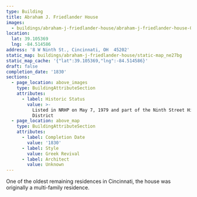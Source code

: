 ```yaml
---
type: Building
title: Abraham J. Friedlander House
images:
  - buildings/abraham-j-friedlander-house/abraham-j-friedlander-house-0_js65fr
location:
  lat: 39.105369
  lng: -84.514586
address: '8 W Ninth St., Cincinnati, OH  45202'
static_map: buildings/abraham-j-friedlander-house/static-map_ne27bg
static_map_cache: '{"lat":39.105369,"lng":-84.514586}'
draft: false
completion_date: '1830'
sections:
  - page_location: above_images
    type: BuildingAttributeSection
    attributes:
      - label: Historic Status
        value: >-
          Listed in NRHP on May 7, 1979 and part of the Ninth Street Historic
          District
  - page_location: above_map
    type: BuildingAttributeSection
    attributes:
      - label: Completion Date
        value: '1830'
      - label: Style
        value: Greek Revival
      - label: Architect
        value: Unknown
---
```


One of the oldest remaining residences in Cincinnati, the house was originally a multi-family residence.
